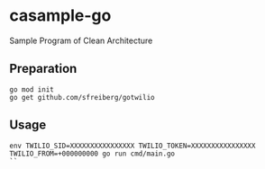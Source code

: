 # casample-go

Sample Program of Clean Architecture


## Preparation

```
go mod init
go get github.com/sfreiberg/gotwilio
```

## Usage

```
env TWILIO_SID=XXXXXXXXXXXXXXXX TWILIO_TOKEN=XXXXXXXXXXXXXXXX TWILIO_FROM=+000000000 go run cmd/main.go
``